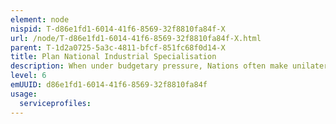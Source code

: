 ```yaml
---
element: node
nispid: T-d86e1fd1-6014-41f6-8569-32f8810fa84f-X
url: /node/T-d86e1fd1-6014-41f6-8569-32f8810fa84f-X.html
parent: T-1d2a0725-5a3c-4811-bfcf-851fc68f0d14-X
title: Plan National Industrial Specialisation
description: When under budgetary pressure, Nations often make unilateral decisions when shaping their equipment plans. When this happens, other nations can fall under an increased obligation to maintain certain capabilities. Such specialisation "by default" is the inevitable result of uncoordinated budget cuts. The alliance should encourage specialisation "by design" so that members concentrate on their national strengths and agree to coordinate planned defence budget cuts with the Allies. This process then ensures that the alliance retains highly specialised capabilities within the industrial bases of its members without compromising national requirements.
level: 6
emUUID: d86e1fd1-6014-41f6-8569-32f8810fa84f
usage:
  serviceprofiles:
---
```

